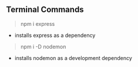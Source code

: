 ## Terminal Commands ##
 >npm i express 
- installs express as a dependency
 >npm i -D nodemon
 - installs nodemon as a development dependency